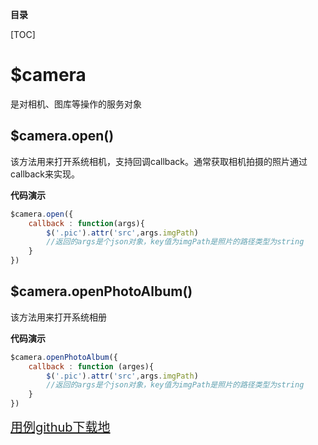 **目录**

[TOC]

# $camera
是对相机、图库等操作的服务对象

## $camera.open()
该方法用来打开系统相机，支持回调callback。通常获取相机拍摄的照片通过callback来实现。

**代码演示**
```javascript
$camera.open({
	callback : function(args){
		$('.pic').attr('src',args.imgPath)
		//返回的args是个json对象，key值为imgPath是照片的路径类型为string
	}
})
```

## $camera.openPhotoAlbum()
该方法用来打开系统相册

**代码演示**
```javascript
$camera.openPhotoAlbum({
	callback : function (arges){
		$('.pic').attr('src',args.imgPath)
		//返回的args是个json对象，key值为imgPath是照片的路径类型为string
	}
})
```

<a target='_blank' style="font-size:20px" href="https://github.com/iuapmobile/summerTest/tree/master/xServiceTest/qCamera">用例github下载地</a>
